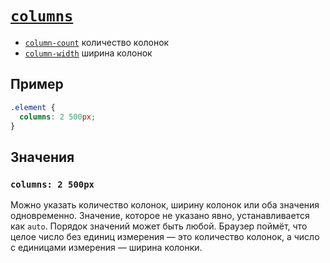 # [`columns`](../index.md)

- [`column-count`](./column-count.md) количество колонок
- [`column-width`](./column-width.md) ширина колонок

## Пример

```css
.element {
  columns: 2 500px;
}
```

## Значения

### `columns: 2 500px`

Можно указать количество колонок, ширину колонок или оба значения одновременно. Значение, которое не указано явно, устанавливается как `auto`. Порядок значений может быть любой. Браузер поймёт, что целое число без единиц измерения — это количество колонок, а число с единицами измерения — ширина колонки.
